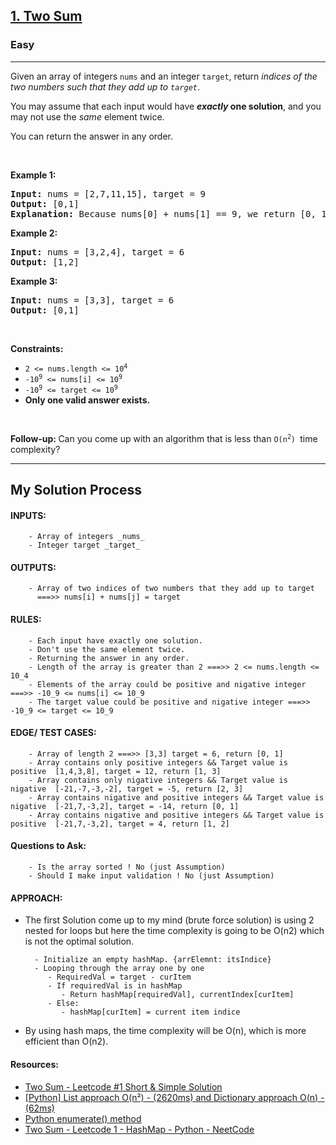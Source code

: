 <h2><a href="https://leetcode.com/problems/two-sum/">1. Two Sum</a></h2><h3>Easy</h3><hr><div style="user-select: auto;"><p style="user-select: auto;">Given an array of integers <code style="user-select: auto;">nums</code>&nbsp;and an integer <code style="user-select: auto;">target</code>, return <em style="user-select: auto;">indices of the two numbers such that they add up to <code style="user-select: auto;">target</code></em>.</p>

<p style="user-select: auto;">You may assume that each input would have <strong style="user-select: auto;"><em style="user-select: auto;">exactly</em> one solution</strong>, and you may not use the <em style="user-select: auto;">same</em> element twice.</p>

<p style="user-select: auto;">You can return the answer in any order.</p>

<p style="user-select: auto;">&nbsp;</p>
<p style="user-select: auto;"><strong style="user-select: auto;">Example 1:</strong></p>

<pre style="user-select: auto;"><strong style="user-select: auto;">Input:</strong> nums = [2,7,11,15], target = 9
<strong style="user-select: auto;">Output:</strong> [0,1]
<strong style="user-select: auto;">Explanation:</strong> Because nums[0] + nums[1] == 9, we return [0, 1].
</pre>

<p style="user-select: auto;"><strong style="user-select: auto;">Example 2:</strong></p>

<pre style="user-select: auto;"><strong style="user-select: auto;">Input:</strong> nums = [3,2,4], target = 6
<strong style="user-select: auto;">Output:</strong> [1,2]
</pre>

<p style="user-select: auto;"><strong style="user-select: auto;">Example 3:</strong></p>

<pre style="user-select: auto;"><strong style="user-select: auto;">Input:</strong> nums = [3,3], target = 6
<strong style="user-select: auto;">Output:</strong> [0,1]
</pre>

<p style="user-select: auto;">&nbsp;</p>
<p style="user-select: auto;"><strong style="user-select: auto;">Constraints:</strong></p>

<ul style="user-select: auto;">
	<li style="user-select: auto;"><code style="user-select: auto;">2 &lt;= nums.length &lt;= 10<sup style="user-select: auto;">4</sup></code></li>
	<li style="user-select: auto;"><code style="user-select: auto;">-10<sup style="user-select: auto;">9</sup> &lt;= nums[i] &lt;= 10<sup style="user-select: auto;">9</sup></code></li>
	<li style="user-select: auto;"><code style="user-select: auto;">-10<sup style="user-select: auto;">9</sup> &lt;= target &lt;= 10<sup style="user-select: auto;">9</sup></code></li>
	<li style="user-select: auto;"><strong style="user-select: auto;">Only one valid answer exists.</strong></li>
</ul>

<p style="user-select: auto;">&nbsp;</p>
<strong style="user-select: auto;">Follow-up:&nbsp;</strong>Can you come up with an algorithm that is less than&nbsp;<code style="user-select: auto;">O(n<sup style="user-select: auto;">2</sup>)&nbsp;</code>time complexity?</div>

<hr/>
<h2>My Solution Process</h2>


#### INPUTS:
        - Array of integers _nums_
        - Integer target _target_

#### OUTPUTS:
        - Array of two indices of two numbers that they add up to target 
          ===>> nums[i] + nums[j] = target

#### RULES:
        - Each input have exactly one solution.
        - Don't use the same element twice.
        - Returning the answer in any order.
        - Length of the array is greater than 2 ===>> 2 <= nums.length <= 10_4
        - Elements of the array could be positive and nigative integer ===>> -10_9 <= nums[i] <= 10_9
        - The target value could be positive and nigative integer ===>> -10_9 <= target <= 10_9


#### EDGE/ TEST CASES:
        - Array of length 2 ===>> [3,3] target = 6, return [0, 1]
        - Array contains only positive integers && Target value is positive  [1,4,3,8], target = 12, return [1, 3]  
        - Array contains only nigative integers && Target value is nigative  [-21,-7,-3,-2], target = -5, return [2, 3]
        - Array contains nigative and positive integers && Target value is nigative  [-21,7,-3,2], target = -14, return [0, 1]
        - Array contains nigative and positive integers && Target value is positive  [-21,7,-3,2], target = 4, return [1, 2]

#### Questions to Ask:
        - Is the array sorted ! No (just Assumption)
        - Should I make input validation ! No (just Assumption)

#### APPROACH:       
- The first Solution come up to my mind (brute force solution) is using 2 nested for loops
but here the time complexity is going to be O(n2) which is not the optimal solution.

        - Initialize an empty hashMap. {arrElemnt: itsIndice}
        - Looping through the array one by one
           - RequiredVal = target - curItem
           - If requiredVal is in hashMap
              - Return hashMap[requiredVal], currentIndex[curItem]
           - Else:
              - hashMap[curItem] = current item indice
- By using hash maps, the time complexity will be O(n), which is more efficient than O(n2).
#### Resources: 
- [Two Sum - Leetcode #1 Short & Simple Solution](https://www.code-recipe.com/post/two-sum)
- [[Python] List approach O(n²) - (2620ms) and Dictionary approach O(n) - (62ms)
](https://leetcode.com/problems/two-sum/discuss/1999084/Python-List-approach-O(n)-(2620ms)-and-Dictionary-approach-O(n)-(62ms))
- [Python enumerate() method](https://www.programiz.com/python-programming/methods/built-in/enumerate)
- [Two Sum - Leetcode 1 - HashMap - Python - NeetCode](https://www.youtube.com/watch?v=KLlXCFG5TnA&t=7s)
